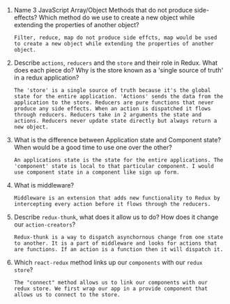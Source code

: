 1.  Name 3 JavaScript Array/Object Methods that do not produce side-effects? Which method do we use to create a new object while extending the properties of another object?

        Filter, reduce, map do not produce side effcts, map would be used to create a new object while extending the properties of another object.  

2.  Describe `actions`, `reducers` and the `store` and their role in Redux. What does each piece do? Why is the store known as a 'single source of truth' in a redux application?

        The 'store' is a single source of truth because it's the global state for the entire application. 'Actions' sends the data from the application to the store. Reducers are pure functions that never produce any side effects. When an action is dispatched it flows through reducers. Reducers take in 2 arguments the state and actions. Reducers never update state directly but always return a new object.


3.  What is the difference between Application state and Component state? When would be a good time to use one over the other?

        An applications state is the state for the entire applications. The 'component' state is local to that particular component. I would use component state in a component like sign up form. 


4.  What is middleware?

        Middleware is an extension that adds new functionality to Redux by intercepting every action before it flows through the reducers. 

5.  Describe `redux-thunk`, what does it allow us to do? How does it change our `action-creators`?

        Redux-thunk is a way to dispatch asynchornous change from one state to another. It is a part of middleware and looks for actions that are functions. If an action is a function then it will dispatch it.


6.  Which `react-redux` method links up our `components` with our `redux store`?

        The "connect" method allows us to link our components with our redux store. We first wrap our app in a provide component that allows us to connect to the store. 
